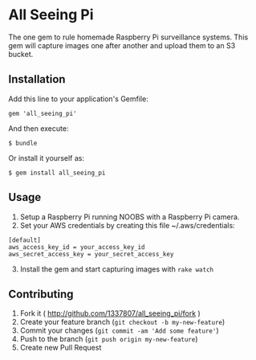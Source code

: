 # All Seeing Pi

The one gem to rule homemade Raspberry Pi surveillance systems. This gem will
capture images one after another and upload them to an S3 bucket.
## Installation

Add this line to your application's Gemfile:

    gem 'all_seeing_pi'

And then execute:

    $ bundle

Or install it yourself as:

    $ gem install all_seeing_pi

## Usage

1. Setup a Raspberry Pi running NOOBS with a Raspberry Pi camera.
2. Set your AWS credentials by creating this file ~/.aws/credentials:
```
[default]
aws_access_key_id = your_access_key_id
aws_secret_access_key = your_secret_access_key
```
3. Install the gem and start capturing images with `rake watch`

## Contributing

1. Fork it ( http://github.com/1337807/all_seeing_pi/fork )
2. Create your feature branch (`git checkout -b my-new-feature`)
3. Commit your changes (`git commit -am 'Add some feature'`)
4. Push to the branch (`git push origin my-new-feature`)
5. Create new Pull Request

